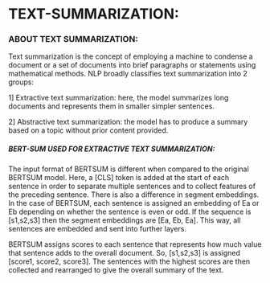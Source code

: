 # TEXT-SUMMARIZATION:

### ABOUT TEXT SUMMARIZATION:

Text summarization is the concept of employing a machine to condense a document or a set of documents into brief paragraphs or statements using mathematical methods. NLP broadly classifies text summarization into 2 groups:

1] Extractive text summarization: here, the model summarizes long documents and represents them in smaller simpler sentences. 

2] Abstractive text summarization: the model has to produce a summary based on a topic without prior content provided.

##### BERT-SUM USED FOR EXTRACTIVE TEXT SUMMARIZATION:
The input format of BERTSUM is different when compared to the original BERTSUM model. Here, a [CLS] token is added at the start of each sentence in order to separate multiple sentences and to collect features of the preceding sentence. There is also a difference in segment embeddings. In the case of BERTSUM, each sentence is assigned an embedding of Ea or Eb depending on whether the sentence is even or odd. If the sequence is [s1,s2,s3] then the segment embeddings are [Ea, Eb, Ea]. This way, all sentences are embedded and sent into further layers. 

BERTSUM assigns scores to each sentence that represents how much value that sentence adds to the overall document. So, [s1,s2,s3] is assigned [score1, score2, score3]. The sentences with the highest scores are then collected and rearranged to give the overall summary of the text. 


